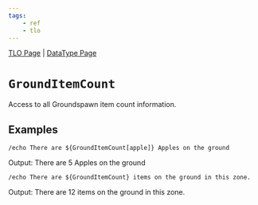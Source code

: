 ```yaml
---
tags:
    - ref
    - tlo
---
```

[TLO Page](../top-level-objects/tlo-list.md) | [DataType Page](../data-types/datatype-list.md)
# `GroundItemCount`

Access to all Groundspawn item count information.

## Examples

`/echo There are ${GroundItemCount[apple]} Apples on the ground`

Output: There are 5 Apples on the ground

`/echo There are ${GroundItemCount} items on the ground in this zone.`

Output: There are 12 items on the ground in this zone.

